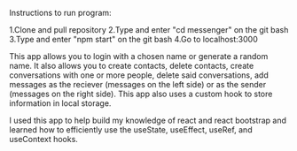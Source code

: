 Instructions to run program:

1.Clone and pull repository 2.Type and enter "cd messenger" on the git bash 3.Type and enter "npm start" on the git bash 4.Go to localhost:3000


This app allows you to login with a chosen name or generate a random name.
It also allows you to create contacts, delete contacts, create conversations
with one or more people, delete said conversations, add messages as the
reciever (messages on the left side) or as the sender (messages on the right side).
This app also uses a custom hook to store information in local storage.

I used this app to help build my knowledge of react and react bootstrap and learned
how to efficiently use the useState, useEffect, useRef, and useContext hooks.